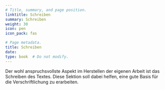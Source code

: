 ```yaml
---
# Title, summary, and page position.
linktitle: Schreiben
summary: Schreiben
weight: 30
icon: pen
icon_pack: fas

# Page metadata.
title: Schreiben
date: 
type: book  # Do not modify.
---
```


Der wohl anspruchsvollste Aspekt im Herstellen der eigenen Arbeit ist das Schreiben des Textes. Diese Sektion soll dabei helfen, eine gute Basis für die Verschriftlichung zu erarbeiten.
